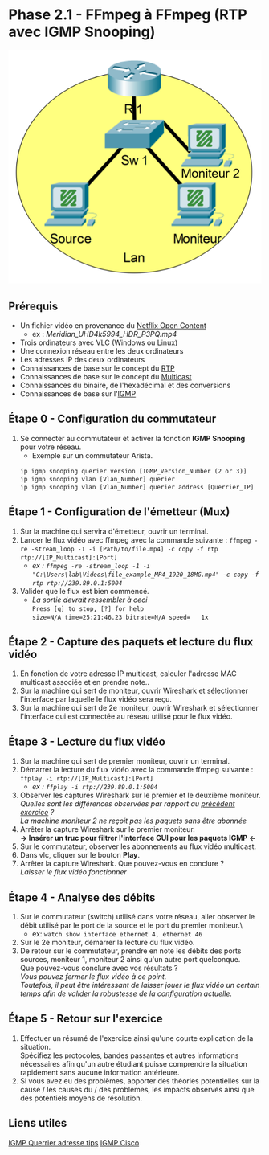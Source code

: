 # Phase 2.1 - FFmpeg à FFmpeg (RTP avec IGMP Snooping)
![Topologie phase 2.1](./img/Phase_2_S2.1_topologie.png)

## Prérequis
- Un fichier vidéo en provenance du [Netflix Open Content](https://opencontent.netflix.com/)
    - ex : *Meridian_UHD4k5994_HDR_P3PQ.mp4*
- Trois ordinateurs avec VLC (Windows ou Linux)
- Une connexion réseau entre les deux ordinateurs
- Les adresses IP des deux ordinateurs
- Connaissances de base sur le concept du [RTP](https://en.wikipedia.org/wiki/Real-time_Transport_Protocol)
- Connaissances de base sur le concept du [Multicast](https://fr.wikipedia.org/wiki/Multicast)
- Connaissances du binaire, de l'hexadécimal et des conversions
- Connaissances de base sur l'[IGMP](https://www.cisco.com/c/en/us/td/docs/switches/lan/catalyst3850/software/release/37e/multicast/configuration_guide/b_mc_37e_3850_cg/b_mc_3e_3850_cg_chapter_0100.pdf)

## Étape 0 - Configuration du commutateur
1. Se connecter au commutateur et activer la fonction **IGMP Snooping** pour votre réseau.
    - Exemple sur un commutateur Arista.
    ```
    ip igmp snooping querier version [IGMP_Version_Number (2 or 3)]
    ip igmp snooping vlan [Vlan_Number] querier
    ip igmp snooping vlan [Vlan_Number] querier address [Querrier_IP]
    ```
## Étape 1 - Configuration de l'émetteur (Mux)
1. Sur la machine qui servira d'émetteur, ouvrir un terminal.
2. Lancer le flux vidéo avec ffmpeg avec la commande suivante : `ffmpeg -re -stream_loop -1 -i [Path/to/file.mp4] -c copy -f rtp rtp://[IP_Multicast]:[Port]`
    - *ex : `ffmpeg -re -stream_loop -1 -i "C:\Users\lab\Videos\file_example_MP4_1920_18MG.mp4" -c copy -f rtp rtp://239.89.0.1:5004`*
3. Valider que le flux est bien commencé.
    - *La sortie devrait ressembler à ceci*\
     `Press [q] to stop, [?] for help`\
      `size=N/A time=25:21:46.23 bitrate=N/A speed=   1x`

## Étape 2 - Capture des paquets et lecture du flux vidéo
1. En fonction de votre adresse IP multicast, calculer l'adresse MAC multicast associée et en prendre note..
2. Sur la machine qui sert de moniteur, ouvrir Wireshark et sélectionner l'interface par laquelle le flux vidéo sera reçu.
3. Sur la machine qui sert de 2e moniteur, ouvrir Wireshark et sélectionner l'interface qui est connectée au réseau utilisé pour le flux vidéo.

## Étape 3 - Lecture du flux vidéo
1. Sur la machine qui sert de premier moniteur, ouvrir un terminal.
2. Démarrer la lecture du flux vidéo avec la commande ffmpeg suivante : `ffplay -i rtp://[IP_Multicast]:[Port]`
    - *ex : `ffplay -i rtp://239.89.0.1:5004`*
3. Observer les captures Wireshark sur le premier et le deuxième moniteur.\
*Quelles sont les différences observées par rapport au [précédent exercice](../Phase%202.0/README.md) ?*\
*La machine moniteur 2 ne reçoit pas les paquets sans être abonnée*
4. Arrêter la capture Wireshark sur le premier moniteur.\
**-> Insérer un truc pour filtrer l'interface GUI pour les paquets IGMP <-**
5. Sur le commutateur, observer les abonnements au flux vidéo multicast.
6. Dans vlc, cliquer sur le bouton **Play**.
7. Arrêter la capture Wireshark. Que pouvez-vous en conclure ?\
*Laisser le flux vidéo fonctionner*

## Étape 4 - Analyse des débits
1. Sur le commutateur (switch) utilisé dans votre réseau, aller observer le débit utilisé par le port de la source et le port du premier moniteur.\
    - ex: `watch show interface ethernet 4, ethernet 46`
2. Sur le 2e moniteur, démarrer la lecture du flux vidéo.
3. De retour sur le commutateur, prendre en note les débits des ports sources, moniteur 1, moniteur 2 ainsi qu'un autre port quelconque.\
Que pouvez-vous conclure avec vos résultats ?\
*Vous pouvez fermer le flux vidéo à ce point. \
Toutefois, il peut être intéressant de laisser jouer le flux vidéo un certain temps afin de valider la robustesse de la configuration actuelle.*

## Étape 5 - Retour sur l'exercice
1. Effectuer un résumé de l'exercice ainsi qu'une courte explication de la situation.\
Spécifiez les protocoles, bandes passantes et autres informations nécessaires afin qu'un autre étudiant puisse comprendre la situation rapidement sans aucune information antérieure.
2. Si vous avez eu des problèmes, apporter des théories potentielles sur la cause / les causes du / des problèmes, les impacts observés ainsi que des potentiels moyens de résolution.

## Liens utiles
[IGMP Querrier adresse tips](https://community.netgear.com/t5/Managed-Switches/igmp-querier-address/td-p/1335428)
[IGMP Cisco](https://www.cisco.com/c/en/us/td/docs/routers/nfvis/switch_command/b-nfvis-switch-command-reference/igmp_snooping_commands.html#wp3565165330)
